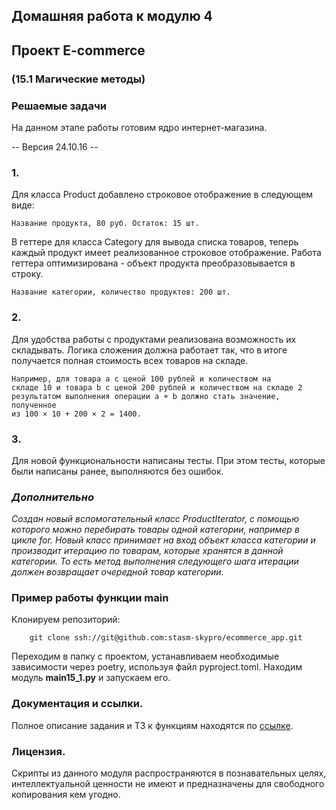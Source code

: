 ## Домашняя работа к модулю 4
## Проект E-commerce
### (15.1 Магические методы)
### Решаемые задачи
На данном этапе работы готовим ядро интернет-магазина.

-- Версия 24.10.16 --

### 1.
Для класса Product добавлено строковое отображение в следующем виде:

<code>Название продукта, 80 руб. Остаток: 15 шт.</code>

В геттере для класса Category для вывода списка товаров, теперь каждый продукт имеет реализованное строковое 
отображение. Работа геттера оптимизирована - объект продукта преобразовывается в строку.

<code>Название категории, количество продуктов: 200 шт.</code>

### 2.
Для удобства работы с продуктами реализована возможность их складывать. Логика сложения должна работает так, что 
в итоге получается полная стоимость всех товаров на складе.

<code>Например, для товара a с ценой 100 рублей и количеством на складе 10 и товара b с ценой 200 рублей и количеством 
на складе 2 результатом выполнения операции a + b должно стать значение, полученное из 100 × 10 + 200 × 2 = 1400.</code>

### 3.
Для новой функциональности написаны тесты. При этом тесты, которые были написаны ранее, выполняются без 
ошибок.

### _Дополнительно_
_Создан новый вспомогательный класс ProductIterator, с помощью которого можно перебирать товары одной категории, 
например в цикле for. Новый класс принимает на вход объект класса категории и производит итерацию по товарам, которые 
хранятся в данной категории. То есть метод выполнения следующего шага итерации должен возвращает очередной товар 
категории._


### Пример работы функции main
Клонируем репозиторий:

        git clone ssh://git@github.com:stasm-skypro/ecommerce_app.git


Переходим в папку с проектом, устанавливаем необходимые зависимости через poetry, используя файл pyproject.toml.
Находим модуль **main15_1.py** и запускаем его.

### Документация и ссылки.
Полное описание задания и ТЗ к функциям находятся по [ссылке](https://my.sky.pro/student-cabinet/stream-lesson/135691/homework-requirements).

### Лицензия.
Скрипты из данного модуля распространяются в познавательных целях, интеллектуальной ценности не имеют и предназначены для свободного копирования кем угодно.
